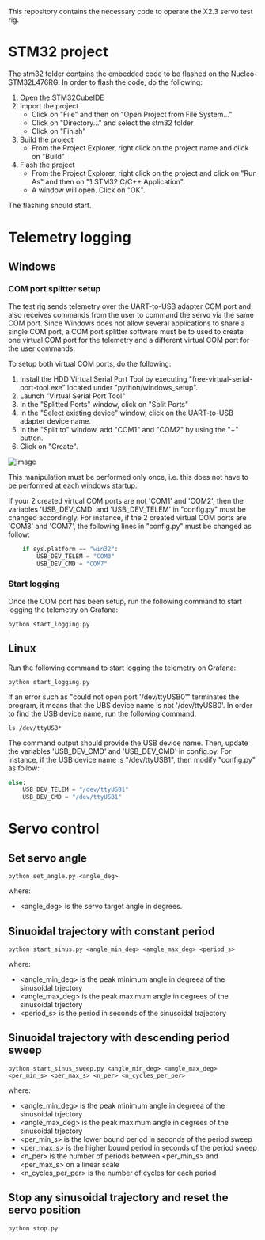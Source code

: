 This repository contains the necessary code to operate the X2.3 servo test rig.

# STM32 project
The stm32 folder contains the embedded code to be flashed on the Nucleo-STM32L476RG.
In order to flash the code, do the following:
1. Open the STM32CubeIDE
2. Import the project
   - Click on "File" and then on "Open Project from File System..."
   - Click on "Directory..." and select the stm32 folder
   - Click on "Finish"
3. Build the project
   - From the Project Explorer, right click on the project name and click on "Build"
4. Flash the project
   - From the Project Explorer, right click on the project and click on "Run As" and then on 
     "1 STM32 C/C++ Application". 
   - A window will open. Click on "OK".
       
The flashing should start.

# Telemetry logging

## Windows

### COM port splitter setup

The test rig sends telemetry over the UART-to-USB adapter COM port and also receives commands 
from the user to command the servo via the same COM port. Since Windows does not allow several 
applications to share a single COM port, a COM port splitter software must be to used to create 
one virtual COM port for the telemetry and a different virtual COM port for the user commands. 

To setup both virtual COM ports, do the following:
1. Install the HDD Virtual Serial Port Tool by executing "free-virtual-serial-port-tool.exe" located under "python/windows_setup".
2. Launch "Virtual Serial Port Tool"
3. In the "Splitted Ports" window, click on "Split Ports"
4. In the "Select existing device" window, click on the UART-to-USB adapter device name.
5. In the "Split to" window, add "COM1" and "COM2" by using the "+" button.
6. Click on "Create".


![image](https://user-images.githubusercontent.com/114927032/224658344-081d514a-25de-461f-916a-3b1de6ebde2b.png)

This manipulation must be performed only once, i.e. this does not have to be performed at each windows startup.

If your 2 created virtual COM ports are not 'COM1' and 'COM2', then the 
variables 'USB_DEV_CMD' and 'USB_DEV_TELEM' in "config.py" must be changed accordingly. For instance,
if the 2 created virtual COM ports are 'COM3' and 'COM7', the following lines in "config.py" must be changed as follow:
```python
    if sys.platform == "win32":
        USB_DEV_TELEM = "COM3"
        USB_DEV_CMD = "COM7"
```
### Start logging

Once the COM port has been setup, run the following command to start logging the telemetry on Grafana:

```
python start_logging.py
```

## Linux

Run the following command to start logging the telemetry on Grafana:

```
python start_logging.py
```

If an error such as "could not open port '/dev/ttyUSB0'" terminates the program, it means that 
the UBS device name is not '/dev/ttyUSB0'. In order to find the USB device name, run the following 
command:

```
ls /dev/ttyUSB*
```

The command output should provide the USB device name. Then, update the variables 'USB_DEV_CMD'
and 'USB_DEV_CMD' in config.py. For instance, if the USB device name is "/dev/ttyUSB1", then 
modify "config.py" as follow:

```python
else:
    USB_DEV_TELEM = "/dev/ttyUSB1"
    USB_DEV_CMD = "/dev/ttyUSB1"
```

# Servo control

## Set servo angle

```
python set_angle.py <angle_deg>
```
where:
- <angle_deg> is the servo target angle in degrees.

## Sinuoidal trajectory with constant period 

```
python start_sinus.py <angle_min_deg> <amgle_max_deg> <period_s>
```
where:
- <angle_min_deg> is the peak minimum angle in degreea of the sinusoidal trjectory
- <angle_max_deg> is the peak maximum angle in degrees of the sinusoidal trjectory
- <period_s> is the period in seconds of the sinusoidal trajectory

## Sinuoidal trajectory with descending period sweep

```
python start_sinus_sweep.py <angle_min_deg> <amgle_max_deg> <per_min_s> <per_max_s> <n_per> <n_cycles_per_per>
```
where:
- <angle_min_deg> is the peak minimum angle in degreea of the sinusoidal trjectory
- <angle_max_deg> is the peak maximum angle in degrees of the sinusoidal trjectory
- <per_min_s> is the lower bound period in seconds of the period sweep
- <per_max_s> is the higher bound period in seconds of the period sweep
- <n_per> is the number of periods between <per_min_s> and <per_max_s> on a linear scale
- <n_cycles_per_per> is the number of cycles for each period

## Stop any sinusoidal trajectory and reset the servo position

```
python stop.py
```




    
